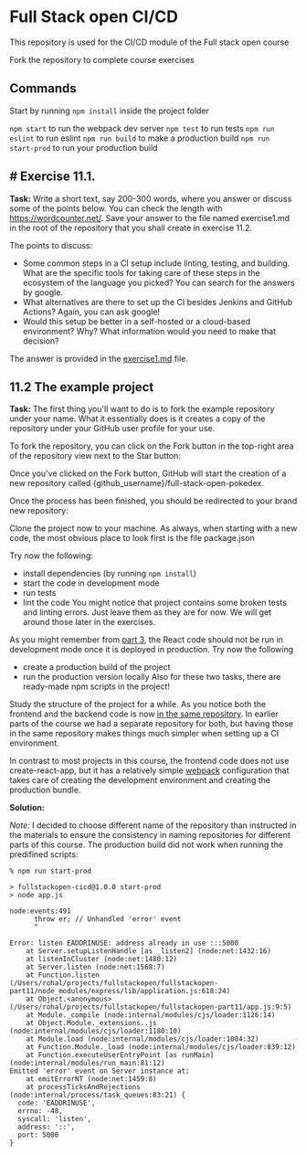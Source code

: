 # Full Stack open CI/CD

This repository is used for the CI/CD module of the Full stack open course

Fork the repository to complete course exercises

## Commands

Start by running `npm install` inside the project folder

`npm start` to run the webpack dev server
`npm test` to run tests
`npm run eslint` to run eslint
`npm run build` to make a production build
`npm run start-prod` to run your production build

## # Exercise 11.1.
**Task:**
Write a short text, say 200-300 words, where you answer or discuss some of the points below. You can check the length with https://wordcounter.net/. Save your answer to the file named exercise1.md in the root of the repository that you shall create in exercise 11.2.

The points to discuss:
- Some common steps in a CI setup include linting, testing, and building. What are the specific tools for taking care of these steps in the ecosystem of the language you picked? You can search for the answers by google.
- What alternatives are there to set up the CI besides Jenkins and GitHub Actions? Again, you can ask google!
- Would this setup be better in a self-hosted or a cloud-based environment? Why? What information would you need to make that decision?

The answer is provided in the [exercise1.md](./exercise1.md) file.

## 11.2 The example project
**Task:**
The first thing you'll want to do is to fork the example repository under your name. What it essentially does is it creates a copy of the repository under your GitHub user profile for your use.

To fork the repository, you can click on the Fork button in the top-right area of the repository view next to the Star button:

Once you've clicked on the Fork button, GitHub will start the creation of a new repository called {github_username}/full-stack-open-pokedex.

Once the process has been finished, you should be redirected to your brand new repository:

Clone the project now to your machine. As always, when starting with a new code, the most obvious place to look first is the file package.json

Try now the following:

- install dependencies (by running `npm install`)
- start the code in development mode
- run tests
- lint the code
You might notice that project contains some broken tests and linting errors. Just leave them as they are for now. We will get around those later in the exercises.

As you might remember from [part 3](https://fullstackopen.com/en/part3/deploying_app_to_internet#frontend-production-build), the React code should not be run in development mode once it is deployed in production. Try now the following

- create a production build of the project
- run the production version locally
Also for these two tasks, there are ready-made npm scripts in the project!

Study the structure of the project for a while. As you notice both the frontend and the backend code is now [in the same repository](https://fullstackopen.com/en/part7/class_components_miscellaneous#frontend-and-backend-in-the-same-repository). In earlier parts of the course we had a separate repository for both, but having those in the same repository makes things much simpler when setting up a CI environment.

In contrast to most projects in this course, the frontend code does not use create-react-app, but it has a relatively simple [webpack](https://fullstackopen.com/en/part7/webpack) configuration that takes care of creating the development environment and creating the production bundle.

**Solution:**

*Note:* I decided to choose different name of the repository than instructed in the materials to ensure the consistency in naming repositories for different parts of this course.
The production build did not work when running the predifined scripts:

```
% npm run start-prod                             

> fullstackopen-cicd@1.0.0 start-prod
> node app.js

node:events:491
      throw er; // Unhandled 'error' event
      ^

Error: listen EADDRINUSE: address already in use :::5000
    at Server.setupListenHandle [as _listen2] (node:net:1432:16)
    at listenInCluster (node:net:1480:12)
    at Server.listen (node:net:1568:7)
    at Function.listen (/Users/rohal/projects/fullstackopen/fullstackopen-part11/node_modules/express/lib/application.js:618:24)
    at Object.<anonymous> (/Users/rohal/projects/fullstackopen/fullstackopen-part11/app.js:9:5)
    at Module._compile (node:internal/modules/cjs/loader:1126:14)
    at Object.Module._extensions..js (node:internal/modules/cjs/loader:1180:10)
    at Module.load (node:internal/modules/cjs/loader:1004:32)
    at Function.Module._load (node:internal/modules/cjs/loader:839:12)
    at Function.executeUserEntryPoint [as runMain] (node:internal/modules/run_main:81:12)
Emitted 'error' event on Server instance at:
    at emitErrorNT (node:net:1459:8)
    at processTicksAndRejections (node:internal/process/task_queues:83:21) {
  code: 'EADDRINUSE',
  errno: -48,
  syscall: 'listen',
  address: '::',
  port: 5000
}
```
